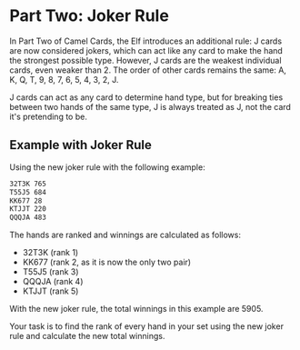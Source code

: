 # Part Two: Joker Rule

In Part Two of Camel Cards, the Elf introduces an additional rule: J cards are now considered jokers, which can act like any card to make the hand the strongest possible type. However, J cards are the weakest individual cards, even weaker than 2. The order of other cards remains the same: A, K, Q, T, 9, 8, 7, 6, 5, 4, 3, 2, J.

J cards can act as any card to determine hand type, but for breaking ties between two hands of the same type, J is always treated as J, not the card it's pretending to be.

## Example with Joker Rule

Using the new joker rule with the following example:

```markdown
32T3K 765
T55J5 684
KK677 28
KTJJT 220
QQQJA 483
```

The hands are ranked and winnings are calculated as follows:

- 32T3K (rank 1)
- KK677 (rank 2, as it is now the only two pair)
- T55J5 (rank 3)
- QQQJA (rank 4)
- KTJJT (rank 5)

With the new joker rule, the total winnings in this example are 5905.

Your task is to find the rank of every hand in your set using the new joker rule and calculate the new total winnings.